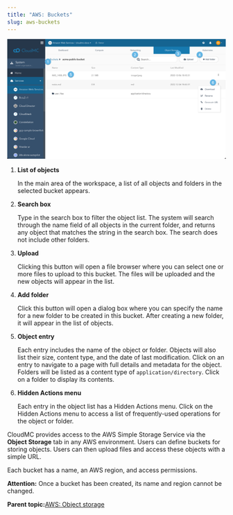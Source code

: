 ```yaml
---
title: "AWS: Buckets"
slug: aws-buckets
---
```



![A screenshot of the contents of an AWS bucket, with numbered dots indicating features of interest](/assets/aws-objectstorage-filelist-numdots-en.png)

1.  **List of objects**

    In the main area of the workspace, a list of all objects and folders in the selected bucket appears.

2.  **Search box**

    Type in the search box to filter the object list. The system will search through the name field of all objects in the current folder, and returns any object that matches the string in the search box. The search does not include other folders.

3.  **Upload**

    Clicking this button will open a file browser where you can select one or more files to upload to this bucket. The files will be uploaded and the new objects will appear in the list.

4.  **Add folder**

    Click this button will open a dialog box where you can specify the name for a new folder to be created in this bucket. After creating a new folder, it will appear in the list of objects.

5.  **Object entry**

    Each entry includes the name of the object or folder. Objects will also list their size, content type, and the date of last modification. Click on an entry to navigate to a page with full details and metadata for the object. Folders will be listed as a content type of `application/directory`. Click on a folder to display its contents.

6.  **Hidden Actions menu**

    Each entry in the object list has a Hidden Actions menu. Click on the Hidden Actions menu to access a list of frequently-used operations for the object or folder.


CloudMC provides access to the AWS Simple Storage Service via the **Object Storage** tab in any AWS environment. Users can define buckets for storing objects. Users can then upload files and access these objects with a simple URL.

Each bucket has a name, an AWS region, and access permissions.

**Attention:** Once a bucket has been created, its name and region cannot be changed.

**Parent topic:**[AWS: Object storage](aws-object_storage.md)

